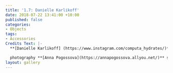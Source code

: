 ```yaml
---
title: '1.7: Danielle Karlikoff'
date: 2018-07-22 13:41:00 +10:00
published: false
categories:
- Objects
tags:
- Accessories
Credits Text: |-
  **[Danielle Karlikoff] (https://www.instagram.com/computa_hydrates/)**

  photography **[Anna Pogossova](https://annapogossova.allyou.net/)** styling **[Miguel Urbina Tan](https://www.instagram.com/miguelurbinatan)**
layout: gallery
---
```


